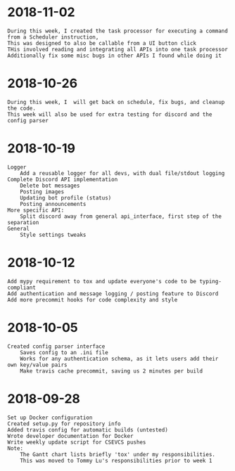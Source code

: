 # 2018-11-02
    During this week, I created the task processor for executing a command from a Scheduler instruction,
    This was designed to also be callable from a UI button click
    THis involved reading and integrating all APIs into one task processor
    Additionally fix some misc bugs in other APIs I found while doing it
# 2018-10-26
    During this week, I  will get back on schedule, fix bugs, and cleanup the code.
    This week will also be used for extra testing for discord and the config parser
# 2018-10-19
    Logger
        Add a reusable logger for all devs, with dual file/stdout logging
    Complete Discord API implementation
        Delete bot messages
        Posting images
        Updating bot profile (status)
        Posting announcements
    More specific API:
        Split discord away from general api_interface, first step of the separation
    General
        Style settings tweaks
# 2018-10-12
    Add mypy requirement to tox and update everyone's code to be typing-compliant
    Add authentication and message logging / posting feature to Discord
    Add more precommit hooks for code complexity and style
# 2018-10-05
    Created config parser interface
        Saves config to an .ini file
        Works for any authentication schema, as it lets users add their own key/value pairs
        Make travis cache precommit, saving us 2 minutes per build
# 2018-09-28
    Set up Docker configuration
    Created setup.py for repository info
    Added travis config for automatic builds (untested)
    Wrote developer documentation for Docker
    Write weekly update script for CSEVCS pushes
    Note:
        The Gantt chart lists briefly 'tox' under my responsibilities.
        This was moved to Tommy Lu's responsibilities prior to week 1
